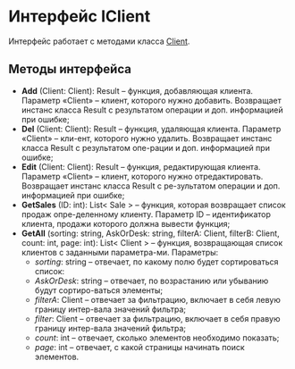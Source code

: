 # Интерфейс IClient

Интерфейс работает с методами класса [Client](../Classes/Client.md).

## Методы интерфейса

- **Add** (Client: Client): Result – функция, добавляющая клиента. Параметр «Client» – клиент, которого нужно добавить. Возвращает инстанс класса Result с результатом операции и доп. информацией при ошибке;
- **Del** (Client: Client): Result – функция, удаляющая клиента. Параметр «Client» – кли-ент, которого нужно удалить. Возвращает инстанс класса Result с результатом опе-рации и доп. информацией при ошибке;
- **Edit** (Client: Client): Result – функция, редактирующая клиента. Параметр «Client» – клиент, которого нужно отредактировать. Возвращает инстанс класса Result с ре-зультатом операции и доп. информацией при ошибке;
- **GetSales** (ID: int): List< Sale > – функция, которая возвращает список продаж опре-деленному клиенту. Параметр ID – идентификатор клиента, продажи которого должна вывести функция;
- **GetAll** (sorting: string, AskOrDesk: string, filterA: Client, filterB: Client, count: int, page: int): List< Client > – функция, возвращающая список клиентов с заданными параметра-ми. Параметры: 
    -	*sorting*: string – отвечает, по какому полю будет сортироваться список:
    -	*AskOrDesk*: string – отвечает, по возрастанию или убыванию будут сортиро-ваться элементы;
    -	*filterA*: Client – отвечает за фильтрацию, включает в себя левую границу интер-вала значений фильтра;
    -	*filter*: Client – отвечает за фильтрацию, включает в себя правую границу интер-вала значений фильтра; 
    -	*count*: int – отвечает, сколько элементов необходимо показать;
    -	*page*: int – отвечает, с какой страницы начинать поиск элементов.
